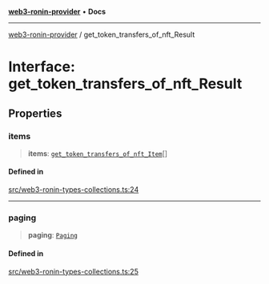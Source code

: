 [**web3-ronin-provider**](../README.md) • **Docs**

***

[web3-ronin-provider](../globals.md) / get\_token\_transfers\_of\_nft\_Result

# Interface: get\_token\_transfers\_of\_nft\_Result

## Properties

### items

> **items**: [`get_token_transfers_of_nft_Item`](get_token_transfers_of_nft_Item.md)[]

#### Defined in

[src/web3-ronin-types-collections.ts:24](https://github.com/chuacw/web3-ronin-provider/blob/746ea3f5b1cadd8ceeca40298f62b32897e1ae69/src/web3-ronin-types-collections.ts#L24)

***

### paging

> **paging**: [`Paging`](Paging.md)

#### Defined in

[src/web3-ronin-types-collections.ts:25](https://github.com/chuacw/web3-ronin-provider/blob/746ea3f5b1cadd8ceeca40298f62b32897e1ae69/src/web3-ronin-types-collections.ts#L25)
